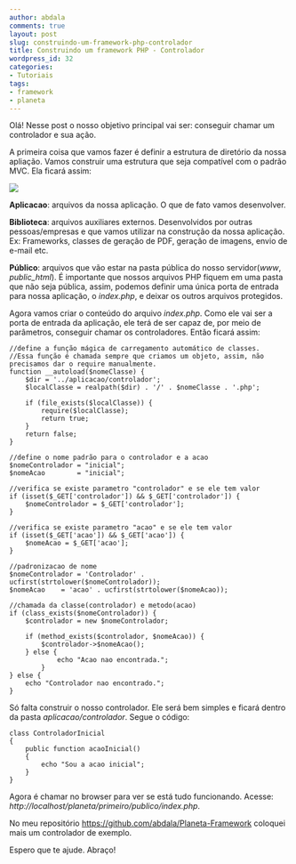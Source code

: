 ```yaml
---
author: abdala
comments: true
layout: post
slug: construindo-um-framework-php-controlador
title: Construindo um framework PHP - Controlador
wordpress_id: 32
categories:
- Tutoriais
tags:
- framework
- planeta
---
```


Olá! Nesse post o nosso objetivo principal vai ser: conseguir chamar um controlador e sua ação.

A primeira coisa que vamos fazer é definir a estrutura de diretório da nossa apliação. Vamos construir uma estrutura que seja compatível com o padrão MVC. Ela ficará assim:

[![](http://binaryja.cc/wp-content/uploads/2012/01/Screen-Shot-2012-01-02-at-4.59.51-PM.png)](http://binaryja.cc/wp-content/uploads/2012/01/Screen-Shot-2012-01-02-at-4.59.51-PM.png)

**Aplicacao**: arquivos da nossa aplicação. O que de fato vamos desenvolver.

**Biblioteca**: arquivos auxiliares externos. Desenvolvidos por outras pessoas/empresas e que vamos utilizar na construção da nossa aplicação. Ex: Frameworks, classes de geração de PDF, geração de imagens, envio de e-mail etc.

**Público**: arquivos que vão estar na pasta pública do nosso servidor(_www_, _public_html_). É importante que nossos arquivos PHP fiquem em uma pasta que não seja pública, assim, podemos definir uma única porta de entrada para nossa aplicação, o _index.php_, e deixar os outros arquivos protegidos.

Agora vamos criar o conteúdo do arquivo _index.php_. Como ele vai ser a porta de entrada da aplicação, ele terá de ser capaz de, por meio de parâmetros, conseguir chamar os controladores. Então ficará assim:

    
    //define a função mágica de carregamento automático de classes. 
    //Essa função é chamada sempre que criamos um objeto, assim, não precisamos dar o require manualmente.
    function __autoload($nomeClasse) {
    	$dir = '../aplicacao/controlador';
        $localClasse = realpath($dir) . '/' . $nomeClasse . '.php';
    
        if (file_exists($localClasse)) {
            require($localClasse);
            return true;
        }
    	return false;
    }
    
    //define o nome padrão para o controlador e a acao
    $nomeControlador = "inicial";
    $nomeAcao        = "inicial";
    
    //verifica se existe parametro "controlador" e se ele tem valor
    if (isset($_GET['controlador']) && $_GET['controlador']) {
        $nomeControlador = $_GET['controlador'];
    }
    
    //verifica se existe parametro "acao" e se ele tem valor
    if (isset($_GET['acao']) && $_GET['acao']) {
        $nomeAcao = $_GET['acao'];
    }
    
    //padronizacao de nome
    $nomeControlador = 'Controlador' . ucfirst(strtolower($nomeControlador));
    $nomeAcao 	 = 'acao' . ucfirst(strtolower($nomeAcao));
    
    //chamada da classe(controlador) e metodo(acao)
    if (class_exists($nomeControlador)) {
    	$controlador = new $nomeControlador;
    
    	if (method_exists($controlador, $nomeAcao)) {
    	    $controlador->$nomeAcao();
    	} else {
                echo "Acao nao encontrada.";
            }
    } else {
        echo "Controlador nao encontrado.";
    }


Só falta construir o nosso controlador. Ele será bem simples e ficará dentro da pasta _aplicacao/controlador_. Segue o código:

    
    class ControladorInicial
    {
        public function acaoInicial()
        {
            echo "Sou a acao inicial";
        }
    }


Agora é chamar no browser para ver se está tudo funcionando. Acesse: _http://localhost/planeta/primeiro/publico/index.php_.

No meu repositório https://github.com/abdala/Planeta-Framework coloquei mais um controlador de exemplo.

Espero que te ajude. Abraço!
